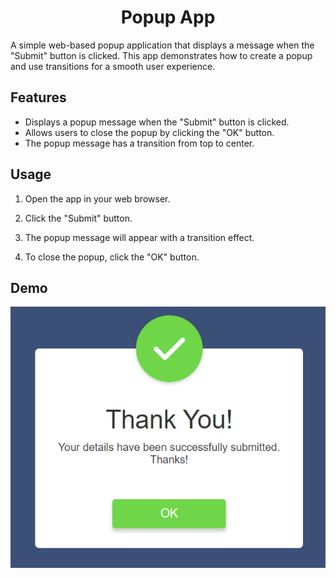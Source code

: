 # <h1 align='center'>Popup App</h1>

A simple web-based popup application that displays a message when the "Submit" button is clicked. This app demonstrates how to create a popup and use transitions for a smooth user experience.

## Features

- Displays a popup message when the "Submit" button is clicked.
- Allows users to close the popup by clicking the "OK" button.
- The popup message has a transition from top to center.

## Usage

1. Open the app in your web browser.

2. Click the "Submit" button.

3. The popup message will appear with a transition effect.

4. To close the popup, click the "OK" button.

## Demo

<p align="center">
  <img src="images/demo.png" alt="Popup App Screenshot">
</p>
